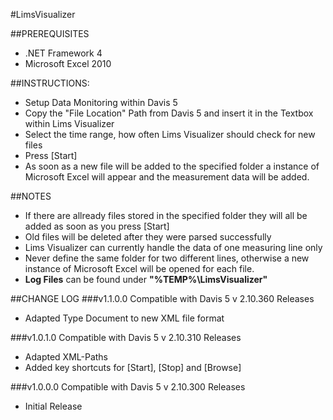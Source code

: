 #LimsVisualizer

##PREREQUISITES
- .NET Framework 4
- Microsoft Excel 2010

##INSTRUCTIONS:
- Setup Data Monitoring within Davis 5
- Copy the "File Location" Path from Davis 5 and insert it in the Textbox within Lims Visualizer
- Select the time range, how often Lims Visualizer should check for new files
- Press [Start]
- As soon as a new file will be added to the specified folder a instance of Microsoft Excel will appear and the measurement data will be added.

##NOTES
- If there are allready files stored in the specified folder they will all be added as soon as you press [Start]
- Old files will be deleted after they were parsed successfully
- Lims Visualizer can currently handle the data of one measuring line only
- Never define the same folder for two different lines, otherwise a new instance of Microsoft Excel will be opened for each file.
- __Log Files__ can be found under __"%TEMP%\LimsVisualizer"__

##CHANGE LOG
###v1.1.0.0
Compatible with Davis 5 v 2.10.360 Releases
- Adapted Type Document to new XML file format

###v1.0.1.0
Compatible with Davis 5 v 2.10.310 Releases
- Adapted XML-Paths
- Added key shortcuts for [Start], [Stop] and [Browse]

###v1.0.0.0
Compatible with Davis 5 v 2.10.300 Releases
- Initial Release